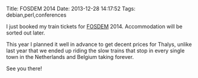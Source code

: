 Title: FOSDEM 2014
Date: 2013-12-28 14:17:52
Tags: debian,perl,conferences

I just booked my train tickets for <a href="http://fosdem.org/2014">FOSDEM</a> 2014.
Accommodation will be sorted out later.

This year I planned it well in advance to get decent prices for Thalys, unlike last year
that we ended up riding the slow trains that stop in every single town in the Netherlands
and Belgium taking forever.

See you there!
